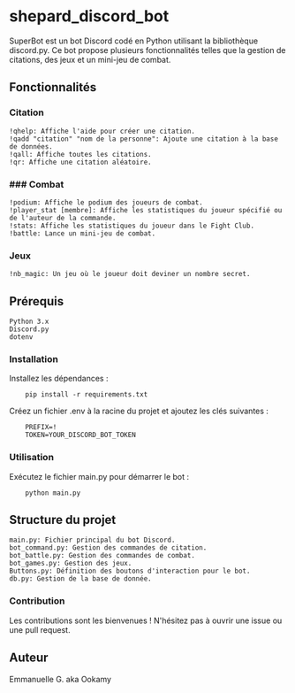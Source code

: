 # shepard_discord_bot

SuperBot est un bot Discord codé en Python utilisant la bibliothèque discord.py. Ce bot propose plusieurs fonctionnalités telles que la gestion de citations, des jeux et un mini-jeu de combat.


## Fonctionnalités
### Citation

    !qhelp: Affiche l'aide pour créer une citation.
    !qadd "citation" "nom de la personne": Ajoute une citation à la base de données.
    !qall: Affiche toutes les citations.
    !qr: Affiche une citation aléatoire.

### ### Combat

    !podium: Affiche le podium des joueurs de combat.
    !player_stat [membre]: Affiche les statistiques du joueur spécifié ou de l'auteur de la commande.
    !stats: Affiche les statistiques du joueur dans le Fight Club.
    !battle: Lance un mini-jeu de combat.

### Jeux

    !nb_magic: Un jeu où le joueur doit deviner un nombre secret.

## Prérequis

    Python 3.x
    Discord.py
    dotenv

### Installation


Installez les dépendances :

```
    pip install -r requirements.txt
```
Créez un fichier .env à la racine du projet et ajoutez les clés suivantes :

```
    PREFIX=!
    TOKEN=YOUR_DISCORD_BOT_TOKEN
```
### Utilisation

Exécutez le fichier main.py pour démarrer le bot :

```
    python main.py
```

## Structure du projet

    main.py: Fichier principal du bot Discord.
    bot_command.py: Gestion des commandes de citation.
    bot_battle.py: Gestion des commandes de combat.
    bot_games.py: Gestion des jeux.
    Buttons.py: Définition des boutons d'interaction pour le bot.
    db.py: Gestion de la base de donnée.

### Contribution

Les contributions sont les bienvenues ! N'hésitez pas à ouvrir une issue ou une pull request.


## Auteur

Emmanuelle G. aka Ookamy